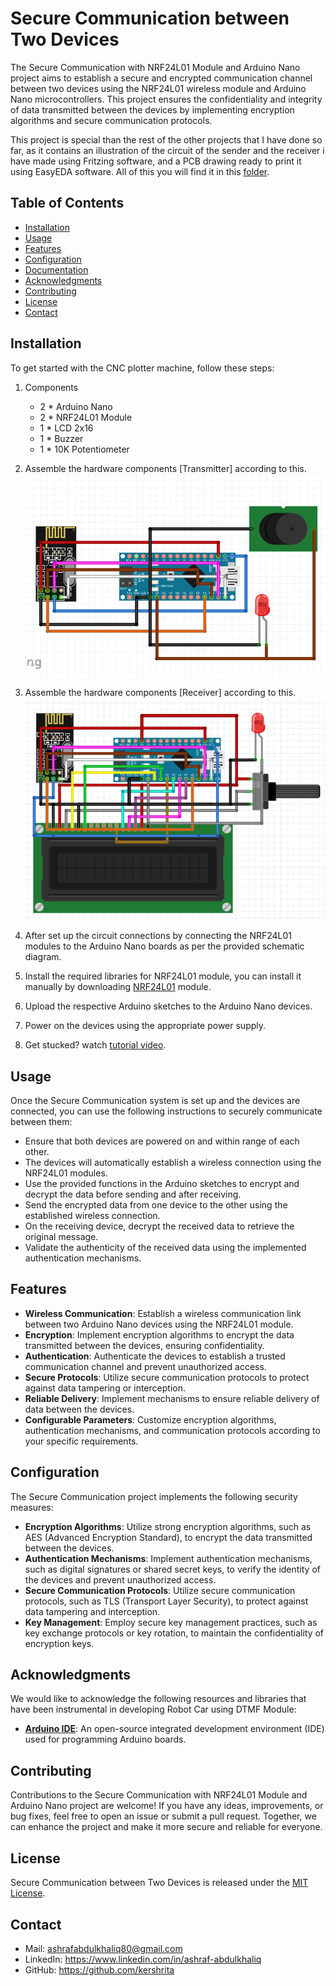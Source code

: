 #  Secure Communication between Two Devices

The Secure Communication with NRF24L01 Module and Arduino Nano project aims to establish a secure and encrypted communication channel between two devices using the NRF24L01 wireless module and Arduino Nano microcontrollers. This project ensures the confidentiality and integrity of data transmitted between the devices by implementing encryption algorithms and secure communication protocols.

This project is special than the rest of the other projects that I have done so far, as it contains an illustration of the circuit of the sender and the receiver i have made using Fritzing software, and a PCB drawing ready to print it using EasyEDA software. All of this you will find it in this [folder](https://oshwlab.com/ashrafabdulkhaliq80/security-project).

## Table of Contents

- [Installation](#installation)
- [Usage](#usage)
- [Features](#features)
- [Configuration](#configuration)
- [Documentation](#documentation)
- [Acknowledgments](#acknowledgments)
- [Contributing](#contributing)
- [License](#license)
- [Contact](#contact)

## Installation

To get started with the CNC plotter machine, follow these steps:
1. Components
	- 2 * Arduino Nano
	- 2 * NRF24L01 Module
	- 1 * LCD 2x16
	- 1 * Buzzer
	- 1 * 10K Potentiometer

2. Assemble the hardware components [Transmitter] according to this. 
![schematic diagram](transmitter%20device/transmitter%20circuit.png)
3. Assemble the hardware components [Receiver] according to this. 
![schematic diagram](receiver%20device/receiver%20circuit.png)

4. After set up the circuit connections by connecting the NRF24L01 modules to the Arduino Nano boards as per the provided schematic diagram.
5. Install the required libraries for NRF24L01 module, you can install it manually by downloading [NRF24L01](RF24-1.4.6.zip) module.
5. Upload the respective Arduino sketches to the Arduino Nano devices.
6. Power on the devices using the appropriate power supply.
7. Get stucked? watch [tutorial video](https://www.youtube.com/watch?v=2DhNYKvzQjY).

## Usage

Once the Secure Communication system is set up and the devices are connected, you can use the following instructions to securely communicate between them:

- Ensure that both devices are powered on and within range of each other.
- The devices will automatically establish a wireless connection using the NRF24L01 modules.
- Use the provided functions in the Arduino sketches to encrypt and decrypt the data before sending and after receiving.
- Send the encrypted data from one device to the other using the established wireless connection.
- On the receiving device, decrypt the received data to retrieve the original message.
- Validate the authenticity of the received data using the implemented authentication mechanisms.

## Features

- **Wireless Communication**: Establish a wireless communication link between two Arduino Nano devices using the NRF24L01 module.
- **Encryption**: Implement encryption algorithms to encrypt the data transmitted between the devices, ensuring confidentiality.
- **Authentication**: Authenticate the devices to establish a trusted communication channel and prevent unauthorized access.
- **Secure Protocols**: Utilize secure communication protocols to protect against data tampering or interception.
- **Reliable Delivery**: Implement mechanisms to ensure reliable delivery of data between the devices.
- **Configurable Parameters**: Customize encryption algorithms, authentication mechanisms, and communication protocols according to your specific requirements.

## Configuration

The Secure Communication project implements the following security measures:

- **Encryption Algorithms**: Utilize strong encryption algorithms, such as AES (Advanced Encryption Standard), to encrypt the data transmitted between the devices.
- **Authentication Mechanisms**: Implement authentication mechanisms, such as digital signatures or shared secret keys, to verify the identity of the devices and prevent unauthorized access.
- **Secure Communication Protocols**: Utilize secure communication protocols, such as TLS (Transport Layer Security), to protect against data tampering and interception.
- **Key Management**: Employ secure key management practices, such as key exchange protocols or key rotation, to maintain the confidentiality of encryption keys.

## Acknowledgments

We would like to acknowledge the following resources and libraries that have been instrumental in developing Robot Car using DTMF Module:

- **[Arduino IDE](https://www.arduino.cc/en/software)**:  An open-source integrated development environment (IDE) used for programming Arduino boards.

## Contributing

Contributions to the Secure Communication with NRF24L01 Module and Arduino Nano project are welcome! If you have any ideas, improvements, or bug fixes, feel free to open an issue or submit a pull request. Together, we can enhance the project and make it more secure and reliable for everyone.

## License

Secure Communication between Two Devices is released under the [MIT License](LICENSE).

## Contact

- Mail: ashrafabdulkhaliq80@gmail.com
- LinkedIn: https://www.linkedin.com/in/ashraf-abdulkhaliq
- GitHub: https://github.com/kershrita